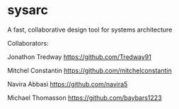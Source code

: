 # sysarc
A fast, collaborative design tool for systems architecture

Collaborators:

Jonathon Tredway
https://github.com/Tredway91

Mitchel Constantin
https://github.com/mitchelconstantin

Navira Abbasi
https://github.com/navira5

Michael Thomasson
https://github.com/baybars1223
